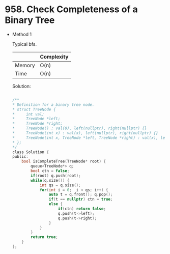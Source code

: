 # 958. Check Completeness of a Binary Tree 
- Method 1

    Typical bfs.

    | |   Complexity  |
    | ----------- | ----------- | 
    |  Memory     | O(n) | 
    |      Time       |  O(n) | 


    Solution:

    ``` h

    /**
    * Definition for a binary tree node.
    * struct TreeNode {
    *     int val;
    *     TreeNode *left;
    *     TreeNode *right;
    *     TreeNode() : val(0), left(nullptr), right(nullptr) {}
    *     TreeNode(int x) : val(x), left(nullptr), right(nullptr) {}
    *     TreeNode(int x, TreeNode *left, TreeNode *right) : val(x), left(left), right(right) {}
    * };
    */
    class Solution {
    public:
        bool isCompleteTree(TreeNode* root) {
            queue<TreeNode*> q;
            bool ctn = false;
            if(root) q.push(root);
            while(q.size()) {
                int qs = q.size();
                for(int i = 0;  i < qs; i++) {
                    auto t = q.front(); q.pop();
                    if(t == nullptr) ctn = true;
                    else {
                        if(ctn) return false;
                        q.push(t->left);
                        q.push(t->right);
                    }
                }
            }
            return true;
        }
    };

    ```

<!-- - Method 2

    This is another method.

    | |   Complexity  |
    | ----------- | ----------- | 
    |  Memory     | O(n) | 
    |      Time       |  O(n) | 


    Solution:

    ``` h



    ```

- Additional Knowledge:
       
    Here are some additional knowledge.



<br> -->
